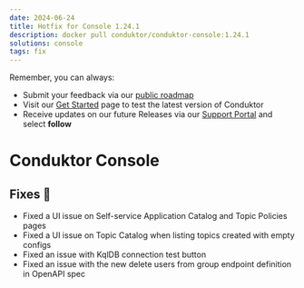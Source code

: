 ```yaml
---
date: 2024-06-24
title: Hotfix for Console 1.24.1
description: docker pull conduktor/conduktor-console:1.24.1
solutions: console
tags: fix
---
```


Remember, you can always:

- Submit your feedback via our [public roadmap](https://product.conduktor.help/)
- Visit our [Get Started](https://www.conduktor.io/get-started/) page to test the latest version of Conduktor
- Receive updates on our future Releases via our [Support Portal](https://support.conduktor.io/hc/en-gb/sections/16400553827473-Conduktor-Console) and select **follow**


# Conduktor Console

## Fixes 🔨
- Fixed a UI issue on Self-service Application Catalog and Topic Policies pages
- Fixed a UI issue on Topic Catalog when listing topics created with empty configs
- Fixed an issue with KqlDB connection test button
- Fixed an issue with the new delete users from group endpoint definition in OpenAPI spec
